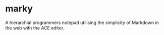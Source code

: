 marky
=====
A hierarchial programmers notepad utilising the simplicity of Markdown in the web with the ACE editor.
